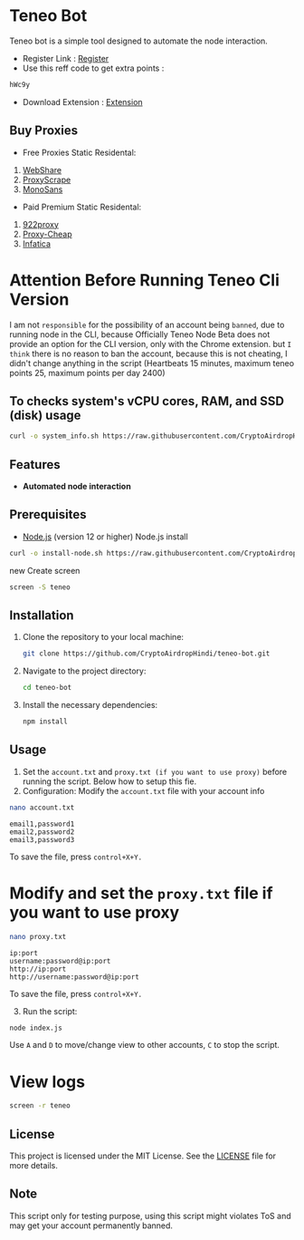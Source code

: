 
# Teneo Bot
Teneo bot is a simple tool designed to automate the node interaction.
- Register Link : [Register](https://dashboard.teneo.pro/auth/signup)
- Use this reff code to get extra points : 
```bash
hWc9y
```
- Download Extension : [Extension](https://chromewebstore.google.com/detail/teneo-community-node/emcclcoaglgcpoognfiggmhnhgabppkm)
## Buy Proxies
- Free Proxies Static Residental: 
1. [WebShare](https://www.webshare.io/?referral_code=ic9d4taithna)
2. [ProxyScrape](https://proxyscrape.com/)
3. [MonoSans](https://github.com/monosans/proxy-list)
- Paid Premium Static Residental:
1. [922proxy](https://www.922proxy.com/register?inviter_code=5a410671)
2. [Proxy-Cheap](https://app.proxy-cheap.com/r/OhWwGe)
3. [Infatica](https://dashboard.infatica.io/aff.php?aff=571)

# Attention Before Running Teneo Cli Version

I am not `responsible` for the possibility of an account being `banned`, due to running node in the CLI, because
Officially Teneo Node Beta does not provide an option for the CLI version, only with the Chrome extension. but `I
think` there is no reason to ban the account, because this is not cheating, I didn't change anything in the script
(Heartbeats 15 minutes, maximum teneo points 25, maximum points per day 2400)

## To checks system's vCPU cores, RAM, and SSD (disk) usage
```bash
curl -o system_info.sh https://raw.githubusercontent.com/CryptoAirdropHindi/Tools/refs/heads/main/system_info.sh && chmod +x system_info.sh && ./system_info.sh
```
## Features
- **Automated node interaction**

## Prerequisites
- [Node.js](https://nodejs.org/) (version 12 or higher)
Node.js install
```bash
curl -o install-node.sh https://raw.githubusercontent.com/CryptoAirdropHindi/Tools/refs/heads/main/install-node.sh && chmod +x install-node.sh &&  ./install-node.sh
```
new Create screen
```bash
screen -S teneo
```

## Installation

1. Clone the repository to your local machine:
   ```bash
   git clone https://github.com/CryptoAirdropHindi/teneo-bot.git
   ```
2. Navigate to the project directory:
   ```bash
   cd teneo-bot
   ```
4. Install the necessary dependencies:
   ```bash
   npm install
   ```

## Usage

1. Set the `account.txt` and `proxy.txt (if you want to use proxy)` before running the script. Below how to setup this fie.
2. Configuration:
   Modify the `account.txt` file with your account info
```bash
nano account.txt
```
```
email1,password1
email2,password2
email3,password3
```
To save the file, press `control+X+Y.`

# Modify and set the `proxy.txt` file if you want to use proxy
```bash
nano proxy.txt
```
```
ip:port
username:password@ip:port
http://ip:port
http://username:password@ip:port
```
To save the file, press `control+X+Y.`

3. Run the script:
```bash
node index.js
```
Use `A` and `D` to move/change view to other accounts, `C` to stop the script.
# View logs
```bash
screen -r teneo
```

## License
This project is licensed under the MIT License. See the [LICENSE](LICENSE) file for more details.

## Note
This script only for testing purpose, using this script might violates ToS and may get your account permanently banned.
